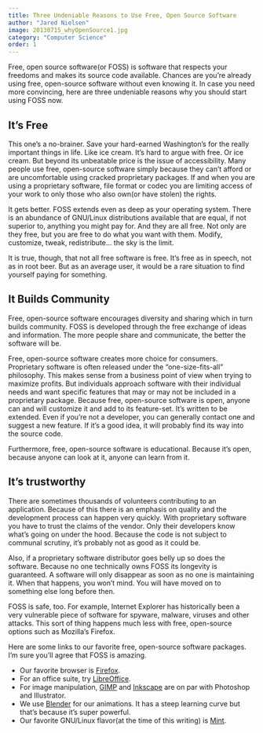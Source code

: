 ```yaml
---
title: Three Undeniable Reasons to Use Free, Open Source Software
author: "Jared Nielsen"
image: 20130715_whyOpenSource1.jpg
category: "Computer Science"
order: 1
---
```


Free, open source software(or FOSS) is software that respects your freedoms and makes its source code available. Chances are you’re already using free, open-source software without even knowing it. In case you need more convincing, here are three undeniable reasons why you should start using FOSS now.

## It’s Free

This one’s a no-brainer. Save your hard-earned Washington’s for the really important things in life. Like ice cream. It’s hard to argue with free. Or ice cream. But beyond its unbeatable price is the issue of accessibility. Many people use free, open-source software simply because they can’t afford or are uncomfortable using cracked proprietary packages. If and when you are using a proprietary software, file format or codec you are limiting access of your work to only those who also own(or have stolen) the rights.

It gets better. FOSS extends even as deep as your operating system. There is an abundance of GNU/Linux distributions available that are equal, if not superior to, anything you might pay for. And they are all free. Not only are they free, but you are free to do what you want with them. Modify, customize, tweak, redistribute… the sky is the limit.

It is true, though, that not all free software is free. It’s free as in speech, not as in root beer. But as an average user, it would be a rare situation to find yourself paying for something.

## It Builds Community

Free, open-source software encourages diversity and sharing which in turn builds community. FOSS is developed through the free exchange of ideas and information. The more people share and communicate, the better the software will be.

Free, open-source software creates more choice for consumers. Proprietary software is often released under the “one-size-fits-all” philosophy. This makes sense from a business point of view when trying to maximize profits. But individuals approach software with their individual needs and want specific features that may or may not be included in a proprietary package. Because free, open-source software is open, anyone can and will customize it and add to its feature-set. It’s written to be extended. Even if you’re not a developer, you can generally contact one and suggest a new feature. If it’s a good idea, it will probably find its way into the source code.

Furthermore, free, open-source software is educational. Because it’s open, because anyone can look at it, anyone can learn from it.

## It’s trustworthy

There are sometimes thousands of volunteers contributing to an application. Because of this there is an emphasis on quality and the development process can happen very quickly. With proprietary software you have to trust the claims of the vendor. Only their developers know what’s going on under the hood. Because the code is not subject to communal scrutiny, it’s probably not as good as it could be.

Also, if a proprietary software distributor goes belly up so does the software. Because no one technically owns FOSS its longevity is guaranteed. A software will only disappear as soon as no one is maintaining it. When that happens, you won’t mind. You will have moved on to something else long before then.

FOSS is safe, too. For example, Internet Explorer has historically been a very vulnerable piece of software for spyware, malware, viruses and other attacks. This sort of thing happens much less with free, open-source options such as Mozilla’s Firefox.

Here are some links to our favorite free, open-source software packages. I’m sure you’ll agree that FOSS is amazing.

- Our favorite browser is [Firefox](https://www.mozilla.org/en-US/firefox/new/).
- For an office suite, try [LibreOffice](https://www.libreoffice.org/).
- For image manipulation, [GIMP](https://www.gimp.org/) and [Inkscape](https://inkscape.org/) are on par with Photoshop and Illustrator.
- We use [Blender](https://www.blender.org/) for our animations. It has a steep learning curve but that’s because it’s super powerful.
- Our favorite GNU/Linux flavor(at the time of this writing) is [Mint](https://www.linuxmint.com/).
